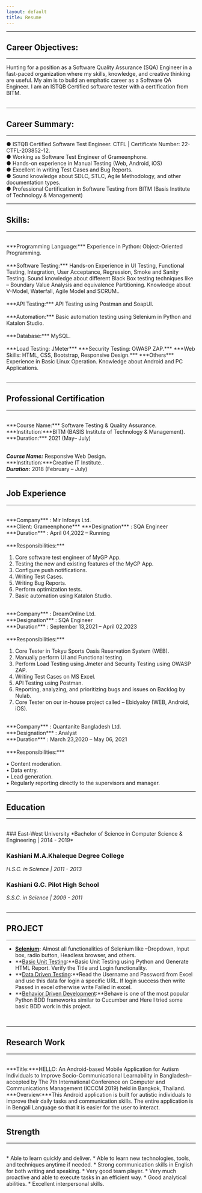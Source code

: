 ```yaml
---
layout: default
title: Resume
---
```

---
## Career Objectives:
---
Hunting for a position as a Software Quality Assurance (SQA) Engineer in a fast-paced organization where my skills, knowledge, and creative thinking are useful. My aim is to build an emphatic career as a Software QA Engineer. I am an ISTQB Certified software tester with a certification from BITM. <br><br>


---
## Career Summary:
---

● ISTQB Certified Software Test Engineer. CTFL | Certificate Number: 22-CTFL-203852-12.<br>
● Working as Software Test Engineer of Grameenphone.<br>
● Hands-on experience in Manual Testing (Web, Android, iOS)<br>
● Excellent in writing Test Cases and Bug Reports.<br>
● Sound knowledge about SDLC, STLC, Agile Methodology, and other documentation types.<br>
● Professional Certification in Software Testing from BITM (Basis Institute of Technology & Management)<br>

---
## Skills:
---
<br>
***Programming Language:*** Experience in Python: Object-Oriented Programming.<br><br>
***Software Testing:*** Hands-on Experience in UI Testing, Functional Testing, Integration, User
Acceptance, Regression, Smoke and Sanity Testing.
Sound knowledge about different Black Box testing techniques like – Boundary Value Analysis and equivalence Partitioning. Knowledge about V-Model, Waterfall, Agile Model and SCRUM..<br><br>
***API Testing:*** API Testing using Postman and SoapUI.<br><br>
***Automation:*** Basic automation testing using Selenium in Python and Katalon Studio.<br><br>
***Database:*** MySQL.<br><br>
***Load Testing: JMeter***
***Security Testing: OWASP ZAP.***
***Web Skills: HTML, CSS, Bootstrap, Responsive Design.***
***Others*** Experience in Basic Linux Operation. Knowledge about Android and PC Applications.<br><br>

---
## Professional Certification
---
<br>
***Course Name:*** Software Testing & Quality Assurance.<br>
***Institution:***BITM (BASIS Institute of Technology & Management).<br>
***Duration:*** 2021 (May– July)<br><br>

***Course Name:*** Responsive Web Design.<br>
***Institution:***Creative IT Institute..<br>
***Duration:*** 2018 (February – July)<br>

---
## Job Experience
---

<br>
***Company*** : Mir Infosys Ltd.<br>
***Client: Grameenphone***
***Designation*** : SQA Engineer<br>
***Duration*** : April 04,2022 – Running<br><br>
***Responsibilities:***

1. Core software test engineer of MyGP App.<br>
2. Testing the new and existing features of the MyGP App.<br>
3. Configure push notifications.<br>
4. Writing Test Cases.<br>
5. Writing Bug Reports.<br>
6. Perform optimization tests.<br>
7. Basic automation using Katalon Studio.<br>

<br>
***Company*** : DreamOnline Ltd.<br>
***Designation*** : SQA Engineer<br>
***Duration*** : September 13,2021 – April 02,2023<br><br>
***Responsibilities:***

1. Core Tester in Tokyu Sports Oasis Reservation System (WEB).<br>
2. Manually perform UI and Functional testing.<br>
3. Perform Load Testing using Jmeter and Security Testing using OWASP ZAP.<br>
4. Writing Test Cases on MS Excel.<br>
5. API Testing using Postman.<br>
6. Reporting, analyzing, and prioritizing bugs and issues on Backlog by Nulab.<br>
7. Core Tester on our in-house project called – Ebidyaloy (WEB, Android, iOS).<br>

<br>
***Company*** : Quantanite Bangladesh Ltd.<br>
***Designation*** : Analyst<br>
***Duration*** : March 23,2020 – May 06, 2021<br><br>
***Responsibilities:***

• Content moderation.<br>
• Data entry.<br>
• Lead generation.<br>
• Regularly reporting directly to the supervisors and manager.<br>

---
## Education
---
<br>
### East-West University
*Bachelor of Science in Computer Science & Engineering | 2014 - 2019*  


### Kashiani M.A.Khaleque Degree College
*H.S.C. in Science | 2011 - 2013*  

### Kashiani G.C. Pilot High School
*S.S.C. in Science | 2009 - 2011*  
<br />

---
## PROJECT
---
* **[Selenium](https://github.com/maksudpranto/Selenium_Using_Python):** Almost all functionalities of Selenium like –Dropdown, Input box, radio button, Headless browser, and others.
* **[Basic Unit Testing](https://github.com/maksudpranto/unittest_html_report_generation):**Basic Unit Testing using Python and Generate HTML Report. Verify the Title and Login functionality.
* **[Data Driven Testing](https://github.com/maksudpranto/data_driven_test):**Read the Username and Password from Excel and use this data for login a specific URL. If login success then write Passed in excel otherwise write Failed in excel.
* **[Behavior Driven Development](https://github.com/maksudpranto/Behaviour_Driven_Development):**Behave is one of the most popular Python BDD frameworks similar to Cucumber and Here I tried some basic BDD work in this project.

<br />
  
---
## Research Work  
---
<br>
***Title:***HELLO: An Android-based Mobile Application for Autism Individuals to Improve Socio-Communicational Learnability in Bangladesh– accepted by The 7th International Conference on Computer and Communications Management (ICCCM 2019) held in Bangkok, Thailand. <br>
***Overview:***This Android application is built for autistic individuals to improve their daily tasks and communication skills. The entire application is in Bengali Language so that it is easier for the user to interact.<br>

---
## Strength  
---

<br>
* Able to learn quickly and deliver.
* Able to learn new technologies, tools, and techniques anytime if needed.
* Strong communication skills in English for both writing and speaking.
* Very good team player.
* Very much proactive and able to execute tasks in an efficient way.
* Good analytical abilities.
* Excellent interpersonal skills.
